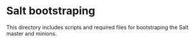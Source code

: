 Salt bootstraping
=================

This directory includes scripts and required files for bootstraping
the Salt master and minions.

